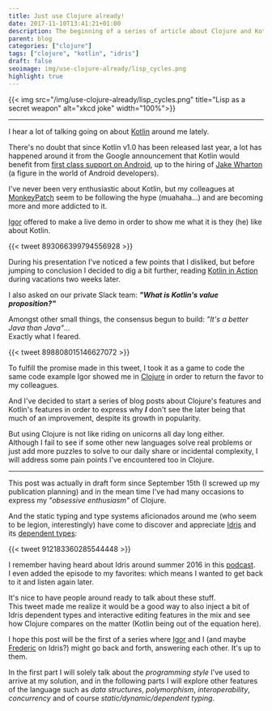 ```yaml
---
title: Just use Clojure already!
date: 2017-11-10T13:41:21+01:00
description: The beginning of a series of article about Clojure and Kotlin
parent: blog
categories: ["clojure"]
tags: ["clojure", "kotlin", "idris"]
draft: false
seoimage: img/use-clojure-already/lisp_cycles.png
highlight: true
---
```


{{< img src="/img/use-clojure-already/lisp_cycles.png" title="Lisp as a secret weapon" alt="xkcd joke" width="100%">}}

-----

I hear a lot of talking going on about [Kotlin][kotlin] around me lately.

There's no doubt that since Kotlin v1.0 has been released last year, a lot
has happened around it from the Google announcement that
Kotlin would benefit from
[first class support on Android][kotlin-first-class-android], up to the
hiring of [Jake Wharton][jakewharton] (a figure in the world of Android
developers).

I've never been very enthusiastic about Kotlin, but my colleagues at
[MonkeyPatch][monkeypatch] seem to be following the hype (muahaha...) and are
becoming more and more addicted to it.  

[Igor][igor] offered to make a live demo in order to show me what it is they
(he) like about Kotlin.

{{< tweet 893066399794556928 >}}

During his presentation I've noticed a few points that I disliked, but before
jumping to conclusion I decided to dig a bit further, reading
[Kotlin in Action][kotlin-in-action] during vacations two weeks later.

I also asked on our private Slack team:
***"What is Kotlin's value proposition?"***

Amongst other small things, the consensus begun to build: *"It's a better
Java than Java"*...  
Exactly what I feared.

{{< tweet 898808015146627072 >}}

To fulfill the promise made in this tweet, I took it as a game to code the
same code example Igor showed me in [Clojure][clojure] in order to return
the favor to my colleagues.

And I've decided to start a series of blog posts about Clojure's features and
Kotlin's features in order to express why ***I*** don't see the later being that
much of an improvement, despite its growth in popularity.

But using Clojure is not like riding on unicorns all day long either.  
Although I fail to see if some other new languages solve real problems or just
add more puzzles to solve to our daily share or incidental complexity, I will
address some pain points I've encountered too in Clojure.

-----

This post was actually in draft form since September 15th (I screwed up my
publication planning) and in the mean time I've had many occasions to express
my *"obsessive enthusiasm"* of Clojure.

And the static typing and type systems aficionados around me (who seem to be
legion, interestingly) have come to discover and appreciate [Idris][idris] and
its [dependent types](https://en.wikipedia.org/wiki/Dependent_type):

{{< tweet 912183360285544448 >}}

I remember having heard about Idris around summer 2016 in this
[podcast](https://www.functionalgeekery.com/episode-54-edwin-brady/).  
I even added the episode to my favorites: which means I wanted to get back to
it and listen again later.

It's nice to have people around ready to talk about these stuff.  
This tweet made me realize it would be a good way to also inject a bit of
Idris dependent types and interactive editing features in the mix and see how
Clojure compares on the matter (Kotlin being out of the equation here).

I hope this post will be the first of a series where [Igor][igor] and I (and
maybe [Frederic][frederic] on Idris?) might go back and forth, answering
each other. It's up to them.

In the first part I will solely talk about the *programming style* I've
used to arrive at my solution, and in the following parts I will explore
other features of the language such as *data structures*, *polymorphism*,
*interoperability*, *concurrency* and of course *static/dynamic/dependent
typing*.

[kotlin]: https://kotlinlang.org/
[kotlin-first-class-android]: https://blog.jetbrains.com/kotlin/2017/05/kotlin-on-android-now-official/
[jakewharton]: https://twitter.com/JakeWharton
[monkeypatch]: http://www.monkeypatch.io/
[igor]: https://twitter.com/ilaborie
[kotlin-in-action]: https://www.manning.com/books/kotlin-in-action
[clojure]: https://clojure.org/
[idris]: https://www.idris-lang.org/
[frederic]: https://twitter.com/fcabestre
